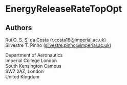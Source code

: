 # EnergyReleaseRateTopOpt

## Authors  

Rui O. S. S. da Costa ([r.costa18@imperial.ac.uk](mailto:r.costa18@imperial.ac.uk))  
Silvestre T. Pinho ([silvestre.pinho@imperial.ac.uk](mailto:silvestre.pinho@imperial.ac.uk))

Department of Aeronautics  
Imperial College London  
South Kensington Campus  
SW7 2AZ, London  
United Kingdom
